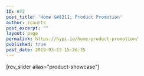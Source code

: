```yaml
---
ID: 872
post_title: 'Home &#8211; Product Promotion'
author: zcourts
post_excerpt: ""
layout: page
permalink: https://hypi.io/home-product-promotion/
published: true
post_date: 2019-03-13 15:26:35
---
```

[rev_slider alias="product-showcase"]